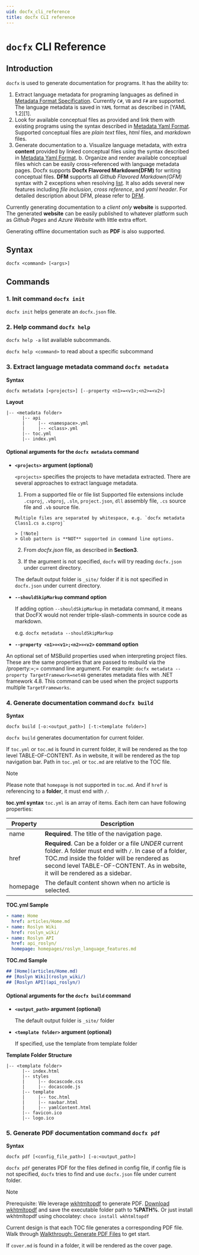 ```yaml
---
uid: docfx_cli_reference
title: docfx CLI reference
---
```

`docfx` CLI Reference
=========================

## Introduction

`docfx` is used to generate documentation for programs. It has the ability to:

1. Extract language metadata for programing languages as defined in [Metadata Format Specification](../spec/metadata_format_spec.md). Currently `C#`, `VB` and `F#` are supported. The language metadata is saved in `YAML` format as described in [YAML 1.2][1].
2. Look for available conceptual files as provided and link them with existing programs using the syntax described in [Metadata Yaml Format](../spec/metadata_format_spec.md). Supported conceptual files are *plain text* files, *html* files, and *markdown* files.
3. Generate documentation to
   a. Visualize language metadata, with extra **content** provided by linked conceptual files using the syntax described in [Metadata Yaml Format](../spec/metadata_format_spec.md).
   b. Organize and render available conceptual files which can be easily cross-referenced with language metadata pages. Docfx supports **Docfx Flavored Markdown(DFM)** for writing conceptual files. **DFM** supports all *Github Flavored Markdown(GFM)* syntax with 2 exceptions when resolving [list](../docs/markdown.md#differences-introduced-by-dfm-syntax). It also adds several new features including *file inclusion*, *cross reference*, and *yaml header*. For detailed description about DFM, please refer to [DFM](../spec/docfx_flavored_markdown.md).

Currently generating documentation to a *client only* **website** is supported. The generated **website** can be easily published to whatever platform such as *Github Pages* and *Azure Website* with little extra effort.

Generating offline documentation such as **PDF** is also supported.

## Syntax

```
docfx <command> [<args>]
```

## Commands

### 1. Init command `docfx init`
`docfx init` helps generate an `docfx.json` file.

### 2. Help command `docfx help`

`docfx help -a` list available subcommands.

`docfx help <command>` to read about a specific subcommand

### 3. Extract language metadata command `docfx metadata`

**Syntax**
```
docfx metadata [<projects>] [--property <n1>=<v1>;<n2>=<v2>]
```

**Layout**
```
|-- <metadata folder>
      |-- api
      |     |-- <namespace>.yml
      |     |-- <class>.yml
      |-- toc.yml
      |-- index.yml
```


#### Optional arguments for the `docfx metadata` command

* **`<projects>` argument (optional)**

    `<projects>` specifies the projects to have metadata extracted. There are several approaches to extract language metadata.

    1. From a supported file or file list
      Supported file extensions include `.csproj`, `.vbproj`, `.sln`, `project.json`, `dll` assembly file, `.cs` source file and `.vb` source file.

      Multiple files are separated by whitespace, e.g. `docfx metadata Class1.cs a.csproj`

      > [!Note]
      > Glob pattern is **NOT** supported in command line options.

    2. From *docfx.json* file, as described in **Section3**.

    3. If the argument is not specified, `docfx` will try reading `docfx.json` under current directory.

    The default output folder is `_site/` folder if it is not specified in `docfx.json` under current directory.

* **`--shouldSkipMarkup` command option**

    If adding option `--shouldSkipMarkup` in metadata command, it means that DocFX would not render triple-slash-comments in source code as markdown.

    e.g. `docfx metadata --shouldSkipMarkup`

* **`--property <n1>=<v1>;<n2>=<v2>` command option**

An optional set of MSBuild properties used when interpreting project files. These are the same properties that are passed to msbuild via the /property:<n1>=<v1>;<n2>=<v2> command line argument.
For example: `docfx metadata --property TargetFramework=net48` generates metadata files with .NET framework 4.8. This command can be used when the project supports multiple `TargetFrameworks`.

### 4. Generate documentation command `docfx build`

**Syntax**
```
docfx build [-o:<output_path>] [-t:<template folder>]
```
`docfx build` generates documentation for current folder.

If `toc.yml` or `toc.md` is found in current folder, it will be rendered as the top level TABLE-OF-CONTENT. As in website, it will be rendered as the top navigation bar. Path in `toc.yml` or `toc.md` are relative to the TOC file.

> [!Note]
> Please note that `homepage` is not supported in `toc.md`.
> And if `href` is referencing to a **folder**, it must end with `/`.

**toc.yml syntax**
`toc.yml` is an array of items. Each item can have following properties:

Property | Description
---------|-----------------------------
name     | **Required**. The title of the navigation page.
href     | **Required**. Can be a folder or a file *UNDER* current folder. A folder must end with `/`. In case of a folder, TOC.md inside the folder will be rendered as second level TABLE-OF-CONTENT. As in website, it will be rendered as a sidebar.
homepage | The default content shown when no article is selected.

  **TOC.yml Sample**
  ```yaml
  - name: Home
    href: articles/Home.md
  - name: Roslyn Wiki
    href: roslyn_wiki/
  - name: Roslyn API
    href: api_roslyn/
    homepage: homepages/roslyn_language_features.md
  ```
  **TOC.md Sample**
  ```markdown
  ## [Home](articles/Home.md)
  ## [Roslyn Wiki](roslyn_wiki/)
  ## [Roslyn API](api_roslyn/)
  ```

#### Optional arguments for the `docfx build` command

* **`<output_path>` argument (optional)**

    The default output folder is `_site/` folder

* **`<template folder>` argument (optional)**

  If specified, use the template from template folder

**Template Folder Structure**
```
|-- <template folder>
      |-- index.html
      |-- styles
      |     |-- docascode.css
      |     |-- docascode.js
      |-- template
      |     |-- toc.html
      |     |-- navbar.html
      |     |-- yamlContent.html
      |-- favicon.ico
      |-- logo.ico
```

### 5. Generate PDF documentation command `docfx pdf`

**Syntax**
```
docfx pdf [<config_file_path>] [-o:<output_path>]
```
`docfx pdf` generates PDF for the files defined in config file, if config file is not specified, `docfx` tries to find and use `docfx.json` file under current folder.

> [!NOTE]
> Prerequisite: We leverage [wkhtmltopdf](https://wkhtmltopdf.org/) to generate PDF. [Download wkhtmltopdf](https://wkhtmltopdf.org/downloads.html) and save the executable folder path to **%PATH%**. Or just install wkhtmltopdf using chocolatey: `choco install wkhtmltopdf`

Current design is that each TOC file generates a corresponding PDF file. Walk through [Walkthrough: Generate PDF Files](../tutorial/walkthrough/walkthrough_generate_pdf.md) to get start.

If `cover.md` is found in a folder, it will be rendered as the cover page.